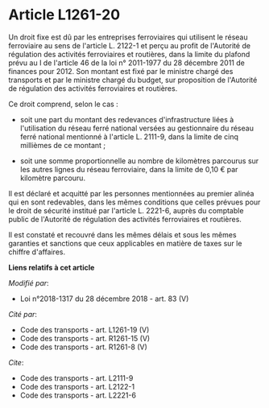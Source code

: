 # Article L1261-20

Un droit fixe est dû par les entreprises ferroviaires qui utilisent le réseau ferroviaire au sens de l'article L. 2122-1 et
perçu au profit de l'Autorité de régulation des activités ferroviaires et routières, dans la limite du plafond prévu au I de
l'article 46 de la loi n° 2011-1977 du 28 décembre 2011 de finances pour 2012. Son montant est fixé par le ministre chargé
des transports et par le ministre chargé du budget, sur proposition de l'Autorité de régulation des activités ferroviaires et
routières.

Ce droit comprend, selon le cas :

- soit une part du montant des redevances d'infrastructure liées à l'utilisation du réseau ferré national versées au
gestionnaire du réseau ferré national mentionné à l'article L. 2111-9, dans la limite de cinq millièmes de ce montant ;

- soit une somme proportionnelle au nombre de kilomètres parcourus sur les autres lignes du réseau ferroviaire, dans la
limite de 0,10 € par kilomètre parcouru.

Il est déclaré et acquitté par les personnes mentionnées au premier alinéa qui en sont redevables, dans les mêmes conditions
que celles prévues pour le droit de sécurité institué par l'article L. 2221-6, auprès du comptable public de l'Autorité de
régulation des activités ferroviaires et routières.

Il est constaté et recouvré dans les mêmes délais et sous les mêmes garanties et sanctions que ceux applicables en matière de
taxes sur le chiffre d'affaires.

**Liens relatifs à cet article**

_Modifié par_:

  - Loi n°2018-1317 du 28 décembre 2018 - art. 83 (V)

_Cité par_:

  - Code des transports - art. L1261-19 (V)
  - Code des transports - art. R1261-15 (V)
  - Code des transports - art. R1261-8 (V)

_Cite_:

  - Code des transports - art. L2111-9
  - Code des transports - art. L2122-1
  - Code des transports - art. L2221-6
